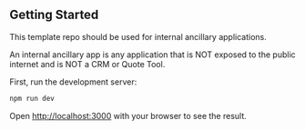 ## Getting Started

This template repo should be used for internal ancillary applications.

An internal ancillary app is any application that is NOT exposed to the public internet and is NOT a CRM or Quote Tool.

First, run the development server:

```bash
npm run dev
```

Open [http://localhost:3000](http://localhost:3000) with your browser to see the result.
